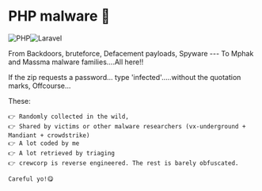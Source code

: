 # PHP malware 🤭
![PHP](https://img.shields.io/badge/php-%23777BB4.svg?style=for-the-badge&logo=php&logoColor=white)![Laravel](https://img.shields.io/badge/laravel-%23FF2D20.svg?style=for-the-badge&logo=laravel&logoColor=white)

From Backdoors, bruteforce, Defacement payloads, Spyware ---
To Mphak and Massma malware families....All here!!

If the zip requests a password...
  type 'infected'.....without the quotation marks, Offcourse... 
  
These:

    👉 Randomly collected in the wild,
    👉 Shared by victims or other malware researchers (vx-underground + Mandiant + crowdstrike)
    👉 A lot coded by me
    👉 A lot retrieved by triaging
    👉 crewcorp is reverse engineered. The rest is barely obfuscated.
    
    Careful yo!😋

